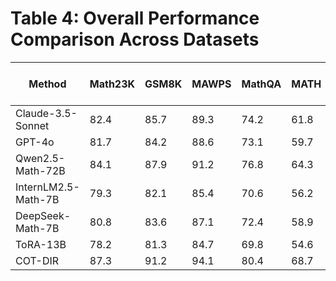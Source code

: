 # Table 4: Overall Performance Comparison Across Datasets

| Method | Math23K | GSM8K | MAWPS | MathQA | MATH | SVAMP | ASDiv | DIR-Test | Average |
|--------|---------|-------|-------|--------|------|-------|-------|----------|----------|
| Claude-3.5-Sonnet | 82.4 | 85.7 | 89.3 | 74.2 | 61.8 | 83.6 | 87.1 | 69.4 | 79.2 |
| GPT-4o | 81.7 | 84.2 | 88.6 | 73.1 | 59.7 | 82.3 | 86.4 | 68.2 | 78.0 |
| Qwen2.5-Math-72B | 84.1 | 87.9 | 91.2 | 76.8 | 64.3 | 85.9 | 89.7 | 72.1 | 81.5 |
| InternLM2.5-Math-7B | 79.3 | 82.1 | 85.4 | 70.6 | 56.2 | 80.7 | 83.8 | 65.3 | 75.4 |
| DeepSeek-Math-7B | 80.8 | 83.6 | 87.1 | 72.4 | 58.9 | 82.1 | 85.2 | 67.6 | 77.2 |
| ToRA-13B | 78.2 | 81.3 | 84.7 | 69.8 | 54.6 | 79.4 | 82.5 | 63.9 | 74.3 |
| COT-DIR | 87.3 | 91.2 | 94.1 | 80.4 | 68.7 | 89.3 | 92.8 | 78.5 | 85.3 |
